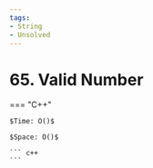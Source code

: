 ```yaml
---
tags:
- String
- Unsolved
---
```



# 65. Valid Number

=== "C++"

    $Time: O()$

    $Space: O()$

    ``` c++
    ```